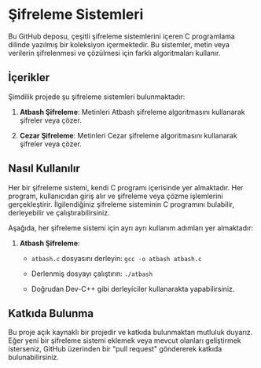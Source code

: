 # Şifreleme Sistemleri

Bu GitHub deposu, çeşitli şifreleme sistemlerini içeren C programlama dilinde yazılmış bir koleksiyon içermektedir. Bu sistemler, metin veya verilerin şifrelenmesi ve çözülmesi için farklı algoritmaları kullanır.

## İçerikler

Şimdilik projede şu şifreleme sistemleri bulunmaktadır:

1. **Atbash Şifreleme**: Metinleri Atbash şifreleme algoritmasını kullanarak şifreler veya çözer.

2. **Cezar Şifreleme**: Metinleri Cezar şifreleme algoritmasını kullanarak şifreler veya çözer.

## Nasıl Kullanılır

Her bir şifreleme sistemi, kendi C programı içerisinde yer almaktadır. Her program, kullanıcıdan giriş alır ve şifreleme veya çözme işlemlerini gerçekleştirir. İlgilendiğiniz şifreleme sisteminin C programını bulabilir, derleyebilir ve çalıştırabilirsiniz.

Aşağıda, her şifreleme sistemi için ayrı ayrı kullanım adımları yer almaktadır:

1. **Atbash Şifreleme**:

   - `atbash.c` dosyasını derleyin: `gcc -o atbash atbash.c`
   - Derlenmiş dosyayı çalıştırın: `./atbash`
   
   - Doğrudan Dev-C++ gibi derleyiciler kullanarakta yapabilirsiniz.


## Katkıda Bulunma

Bu proje açık kaynaklı bir projedir ve katkıda bulunmaktan mutluluk duyarız. Eğer yeni bir şifreleme sistemi eklemek veya mevcut olanları geliştirmek isterseniz, GitHub üzerinden bir "pull request" göndererek katkıda bulunabilirsiniz.



